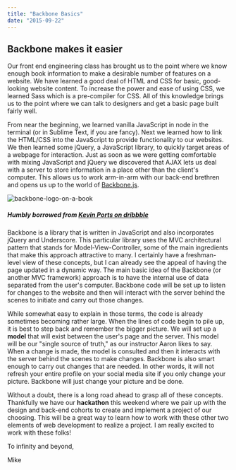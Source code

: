```yaml
---
title: "Backbone Basics"
date: "2015-09-22"
---
```


## Backbone makes it easier

Our front end engineering class has brought us to the point where we know enough book information to make a desirable number of features on a website. We have learned a good deal of HTML and CSS for basic, good-looking website content. To increase the power and ease of using CSS, we learned Sass which is a pre-compiler for CSS. All of this knowledge brings us to the point where we can talk to designers and get a basic page built fairly well.

From near the beginning, we learned vanilla JavaScript in node in the terminal (or in Sublime Text, if you are fancy). Next we learned how to link the HTML/CSS into the JavaScript to provide functionality to our websites. We then learned some jQuery, a JavaScript library, to quickly target areas of a webpage for interaction. Just as soon as we were getting comfortable with mixing JavaScript and jQuery we discovered that AJAX lets us deal with a server to store information in a place other than the client's computer. This allows us to work arm-in-arm with our back-end brethren and opens us up to the world of [Backbone.js](http://backbonejs.org/).

![backbone-logo-on-a-book](http://res.cloudinary.com/drumsensei/image/upload/v1515646799/backbone_1x_k1nidw.png)

##### Humbly borrowed from [Kevin Ports on dribbble](https://dribbble.com/shots/1475794-Dribble-47)

Backbone is a library that is written in JavaScript and also incorporates jQuery and Underscore. This particular library uses the MVC architectural pattern that stands for Model-View-Controller, some of the main ingredients that make this approach attractive to many. I certainly have a freshman-level view of these concepts, but I can already see the appeal of having the page updated in a dynamic way. The main basic idea of the Backbone (or another MVC framework) approach is to have the internal use of data separated from the user's computer. Backbone code will be set up to listen for changes to the website and then will interact with the server behind the scenes to initiate and carry out those changes.

While somewhat easy to explain in those terms, the code is already sometimes becoming rather large. When the lines of code begin to pile up, it is best to step back and remember the bigger picture. We will set up a **model** that will exist between the user's page and the server. This model will be our "single source of truth," as our instructor Aaron likes to say. When a change is made, the model is consulted and then it interacts with the server behind the scenes to make changes. Backbone is also smart enough to carry out changes that are needed. In other words, it will not refresh your entire profile on your social media site if you only change your picture. Backbone will just change your picture and be done.

Without a doubt, there is a long road ahead to grasp all of these concepts. Thankfully we have our **hackathon** this weekend where we pair up with the design and back-end cohorts to create and implement a project of our choosing. This will be a great way to learn how to work with these other two elements of web development to realize a project. I am really excited to work with these folks!

To infinity and beyond,

Mike
